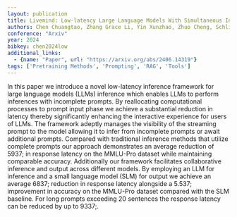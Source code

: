 ```yaml
---
layout: publication
title: Livemind: Low-latency Large Language Models With Simultaneous Inference
authors: Chen Chuangtao, Zhang Grace Li, Yin Xunzhao, Zhuo Cheng, Schlichtmann Ulf, Li Bing
conference: "Arxiv"
year: 2024
bibkey: chen2024low
additional_links:
  - {name: "Paper", url: "https://arxiv.org/abs/2406.14319"}
tags: ['Pretraining Methods', 'Prompting', 'RAG', 'Tools']
---
```

In this paper we introduce a novel low-latency inference framework for large language models (LLMs) inference which enables LLMs to perform inferences with incomplete prompts. By reallocating computational processes to prompt input phase we achieve a substantial reduction in latency thereby significantly enhancing the interactive experience for users of LLMs. The framework adeptly manages the visibility of the streaming prompt to the model allowing it to infer from incomplete prompts or await additional prompts. Compared with traditional inference methods that utilize complete prompts our approach demonstrates an average reduction of 5937; in response latency on the MMLU-Pro dataset while maintaining comparable accuracy. Additionally our framework facilitates collaborative inference and output across different models. By employing an LLM for inference and a small language model (SLM) for output we achieve an average 6837; reduction in response latency alongside a 5.537; improvement in accuracy on the MMLU-Pro dataset compared with the SLM baseline. For long prompts exceeding 20 sentences the response latency can be reduced by up to 9337;.
